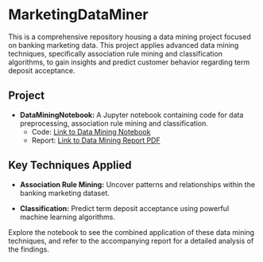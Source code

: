 # MarketingDataMiner
This is a comprehensive repository housing a data mining project focused on banking marketing data. This project applies advanced data mining techniques, specifically association rule mining and classification algorithms, to gain insights and predict customer behavior regarding term deposit acceptance.

## Project

- **DataMiningNotebook:** A Jupyter notebook containing code for data preprocessing, association rule mining and classification.
    - Code: [Link to Data Mining Notebook](https://github.com/faridasimaika/MarketingDataMiner/blob/main/Final_Notebook_DM.ipynb)
    - Report: [Link to Data Mining Report PDF](https://github.com/faridasimaika/MarketingDataMiner/blob/main/Data%20Mining%20Project%20Report.pdf)

## Key Techniques Applied

- **Association Rule Mining:** Uncover patterns and relationships within the banking marketing dataset.
    
- **Classification:** Predict term deposit acceptance using powerful machine learning algorithms.

Explore the notebook to see the combined application of these data mining techniques, and refer to the accompanying report for a detailed analysis of the findings.
